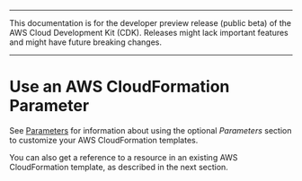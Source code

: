 --------

This documentation is for the developer preview release \(public beta\) of the AWS Cloud Development Kit \(CDK\)\. Releases might lack important features and might have future breaking changes\.

--------

# Use an AWS CloudFormation Parameter<a name="get_cfn_param"></a>

See [Parameters](https://docs.aws.amazon.com/AWSCloudFormation/latest/UserGuide/parameters-section-structure.html) for information about using the optional *Parameters* section to customize your AWS CloudFormation templates\.

You can also get a reference to a resource in an existing AWS CloudFormation template, as described in the next section\.